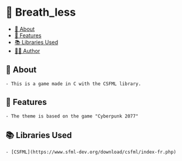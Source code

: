 # 🌃 Breath_less

- [📖 About](#-about)
- [📝 Features](#-features)
- [📚 Libraries Used](#-libraries-used)
- [👨‍💻 Author](#-author)


## 📖 About
    - This is a game made in C with the CSFML library.

## 📝 Features
    - The theme is based on the game "Cyberpunk 2077"


## 📚 Libraries Used
    - [CSFML](https://www.sfml-dev.org/download/csfml/index-fr.php)
